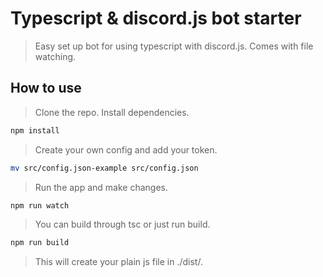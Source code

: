# Typescript & discord.js bot starter

> Easy set up bot for using typescript with discord.js.  Comes with file watching.

## How to use

> Clone the repo.
> Install dependencies.

```sh
npm install
```

> Create your own config and add your token.

```sh
mv src/config.json-example src/config.json
```

> Run the app and make changes.

```sh
npm run watch
```

> You can build through tsc or just run build.

```sh
npm run build
```

> This will create your plain js file in ./dist/.
